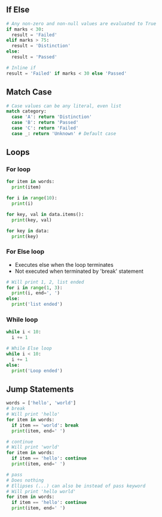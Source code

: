 ## If Else
```py
# Any non-zero and non-null values are evaluated to True
if marks < 30:
  result = 'Failed'
elif marks > 75:
  result = 'Distinction'
else:
  result = 'Passed'

# Inline if
result = 'Failed' if marks < 30 else 'Passed'
```

## Match Case
```py
# Case values can be any literal, even list
match category:
  case 'A': return 'Distinction'
  case 'B': return 'Passed'
  case 'C': return 'Failed'
  case _: return 'Unknown' # Default case
```

## Loops
### For loop
```py
for item in words:
  print(item)

for i in range(10):
  print(i)

for key, val in data.items():
  print(key, val)

for key in data:
  print(key)
```

### For Else loop
- Executes else when the loop terminates
- Not executed when terminated by 'break' statement

```py
# Will print 1, 2, list ended
for i in range(1, 3):
  print(i, end=', ')
else:
  print('list ended')
```

### While loop
```py
while i < 10:
  i += 1

# While Else loop
while i < 10:
  i += 1
else:
  print('Loop ended')
```

## Jump Statements
```py
words = ['hello', 'world']
# break
# Will print 'hello'
for item in words:
  if item == 'world': break
  print(item, end=' ')

# continue
# Will print 'world'
for item in words:
  if item == 'hello': continue
  print(item, end=' ')

# pass
# Does nothing
# Ellipses (...) can also be instead of pass keyword
# Will print 'hello world'
for item in words:
  if item == 'hello': continue
  print(item, end=' ')
```
